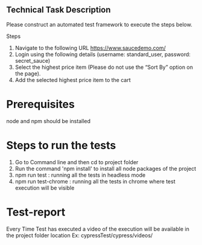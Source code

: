 ## Technical Task Description ##

Please construct an automated test framework to execute the steps below. 

 
Steps
1. Navigate to the following URL https://www.saucedemo.com/
2. Login using the following details (username: standard_user, password: secret_sauce)
3. Select the highest price item (Please do not use the “Sort By” option on the page).
4. Add the selected highest price item to the cart

# Prerequisites
node and npm should be installed

# Steps to run the tests #
1. Go to Command line and then cd to project folder
2. Run the command 'npm install' to install all node packages of the project
3. npm run test : running all the tests in headless mode
4. npm run test-chrome : running all the tests in chrome where test execution will be visible 

# Test-report
Every Time Test has executed a video of the execution will be available in the project folder location 
Ex: cypressTest/cypress/videos/
